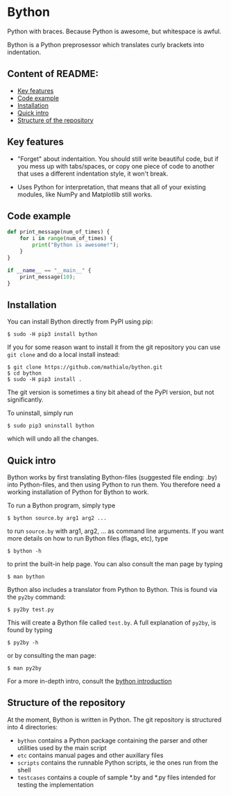 # Bython
Python with braces. Because Python is awesome, but whitespace is awful.

Bython is a Python preprosessor which translates curly brackets into indentation.


## Content of README:
  * [Key features](#key-features)
  * [Code example](#code-example)
  * [Installation](#installation)
  * [Quick intro](#quick-intro)
  * [Structure of the repository](#structure-of-the-repository)


## Key features
 * "Forget" about indentaition. You should still write beautiful code, but if you mess up with tabs/spaces, or copy one piece of code to another that uses a different indentation style, it won't break.

 * Uses Python for interpretation, that means that all of your existing modules, like NumPy and Matplotlib still works.


## Code example
```python
def print_message(num_of_times) {
    for i in range(num_of_times) {
        print("Bython is awesome!");
    }
}

if __name__ == "__main__" {
    print_message(10);
}
```


## Installation
You can install Bython directly from PyPI using pip:

	$ sudo -H pip3 install bython

If you for some reason want to install it from the git repository you can use `git clone` and do a local install instead:

	$ git clone https://github.com/mathialo/bython.git
	$ cd bython
	$ sudo -H pip3 install .

The git version is sometimes a tiny bit ahead of the PyPI version, but not significantly.

To uninstall, simply run 

	$ sudo pip3 uninstall bython

which will undo all the changes.



## Quick intro
Bython works by first translating Bython-files (suggested file ending: .by) into Python-files, and then using Python to run them. You therefore need a working installation of Python for Bython to work.


To run a Bython program, simply type

	$ bython source.by arg1 arg2 ...

to run `source.by` with arg1, arg2, ... as command line arguments. If you want more details on how to run Bython files (flags, etc), type

	$ bython -h

to print the built-in help page. You can also consult the man page by typing

	$ man bython

Bython also includes a translator from Python to Bython. This is found via the `py2by` command:

	$ py2by test.py

This will create a Bython file called `test.by`. A full explanation of `py2by`, is found by typing

	$ py2by -h

or by consulting the man page:

	$ man py2by

For a more in-depth intro, consult the [bython introduction](INTRODUCTION.md)


## Structure of the repository
At the moment, Bython is written in Python. The git repository is structured into 4 directories:

 * `bython` contains a Python package containing the parser and other utilities used by the main script
 * `etc` contains manual pages and other auxillary files
 * `scripts` contains the runnable Python scripts, ie the ones run from the shell
 * `testcases` contains a couple of sample \*.by and \*.py files intended for testing the implementation

